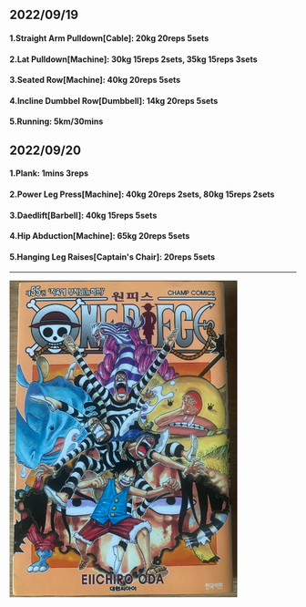 ## 2022/09/19
#### 1.Straight Arm Pulldown\[Cable\]: 20kg 20reps 5sets
#### 2.Lat Pulldown\[Machine\]: 30kg 15reps 2sets, 35kg 15reps 3sets
#### 3.Seated Row\[Machine\]: 40kg 20reps 5sets
#### 4.Incline Dumbbel Row\[Dumbbell\]: 14kg 20reps 5sets
#### 5.Running: 5km/30mins

## 2022/09/20
#### 1.Plank: 1mins 3reps
#### 2.Power Leg Press\[Machine\]: 40kg 20reps 2sets, 80kg 15reps 2sets
#### 3.Daedlift\[Barbell\]: 40kg 15reps 5sets
#### 4.Hip Abduction\[Machine\]: 65kg 20reps 5sets
#### 5.Hanging Leg Raises\[Captain's Chair\]: 20reps 5sets

---
<img src='../_resources/__055.png' width='400px' />
